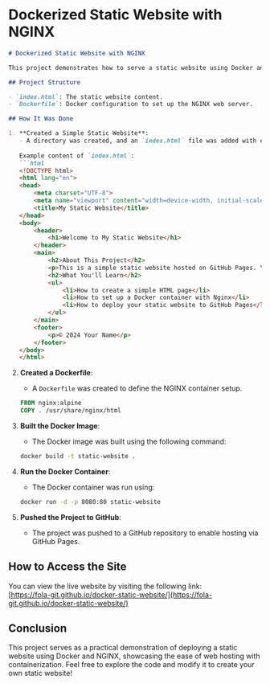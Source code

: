 # Dockerized Static Website with NGINX

```markdown
# Dockerized Static Website with NGINX

This project demonstrates how to serve a static website using Docker and NGINX. The website is now live and can be accessed at [https://fola-git.github.io/docker-static-website/](https://fola-git.github.io/docker-static-website/).

## Project Structure

- `index.html`: The static website content.
- `Dockerfile`: Docker configuration to set up the NGINX web server.

## How It Was Done

1. **Created a Simple Static Website**: 
   - A directory was created, and an `index.html` file was added with educational content.
   
   Example content of `index.html`:
   ```html
   <!DOCTYPE html>
   <html lang="en">
   <head>
       <meta charset="UTF-8">
       <meta name="viewport" content="width=device-width, initial-scale=1.0">
       <title>My Static Website</title>
   </head>
   <body>
       <header>
           <h1>Welcome to My Static Website</h1>
       </header>
       <main>
           <h2>About This Project</h2>
           <p>This is a simple static website hosted on GitHub Pages. You can use this setup to learn about Docker and web hosting.</p>
           <h2>What You'll Learn</h2>
           <ul>
               <li>How to create a simple HTML page</li>
               <li>How to set up a Docker container with Nginx</li>
               <li>How to deploy your static website to GitHub Pages</li>
           </ul>
       </main>
       <footer>
           <p>© 2024 Your Name</p>
       </footer>
   </body>
   </html>
   ```

2. **Created a Dockerfile**:
   - A `Dockerfile` was created to define the NGINX container setup.
   ```Dockerfile
   FROM nginx:alpine
   COPY . /usr/share/nginx/html
   ```

3. **Built the Docker Image**:
   - The Docker image was built using the following command:
   ```bash
   docker build -t static-website .
   ```

4. **Run the Docker Container**:
   - The Docker container was run using:
   ```bash
   docker run -d -p 8080:80 static-website
   ```

5. **Pushed the Project to GitHub**:
   - The project was pushed to a GitHub repository to enable hosting via GitHub Pages.

## How to Access the Site

You can view the live website by visiting the following link:  
[https://fola-git.github.io/docker-static-website/](https://fola-git.github.io/docker-static-website/)

## Conclusion

This project serves as a practical demonstration of deploying a static website using Docker and NGINX, showcasing the ease of web hosting with containerization. Feel free to explore the code and modify it to create your own static website!
